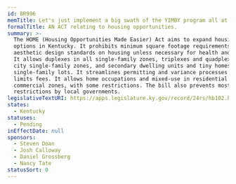 ```yaml
---
id: BR996
memTitle: Let's just implement a big swath of the YIMBY program all at once!
formalTitle: AN ACT relating to housing opportunities.
summary: >-
  The HOME (Housing Opportunities Made Easier) Act aims to expand housing
  options in Kentucky. It prohibits minimum square footage requirements and most
  aesthetic design standards on housing unless necessary for health and safety.
  It allows duplexes in all single-family zones, triplexes and quadplexes in
  city single-family zones, and secondary dwelling units and tiny homes on
  single-family lots. It streamlines permitting and variance processes and
  limits fees. It allows home occupations and mixed-use in residential and
  commercial zones, with some restrictions. The bill also prevents most rental
  restrictions by local governments.
legislativeTextURI: https://apps.legislature.ky.gov/record/24rs/hb102.html
states:
  - Kentucky
statuses:
  - Pending
inEffectDate: null
sponsors:
  - Steven Doan
  - Josh Calloway
  - Daniel Grossberg
  - Nancy Tate
statusSort: 0
---
```

